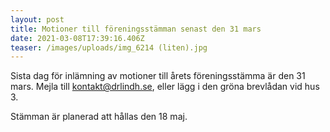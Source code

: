 ```yaml
---
layout: post
title: Motioner till föreningsstämman senast den 31 mars
date: 2021-03-08T17:39:16.406Z
teaser: /images/uploads/img_6214 (liten).jpg
---
```

Sista dag för inlämning av motioner till årets föreningsstämma är den 31 mars. Mejla till [kontakt@drlindh.se](mailto:kontakt@drlindh.se), eller lägg i den gröna brevlådan vid hus 3.

Stämman är planerad att hållas den 18 maj. 
